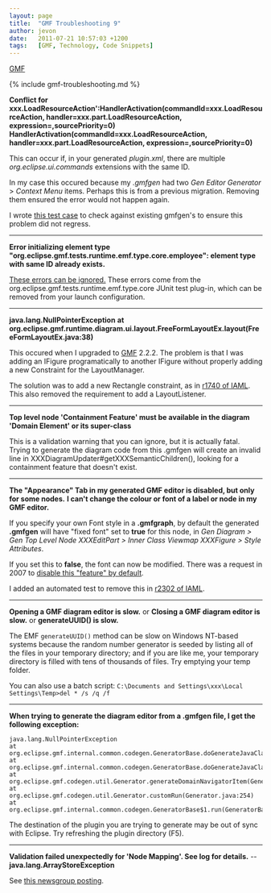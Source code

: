 ```yaml
---
layout: page
title:  "GMF Troubleshooting 9"
author: jevon
date:   2011-07-21 10:57:03 +1200
tags:   [GMF, Technology, Code Snippets]
---
```


[GMF](GMF.md)

{% include gmf-troubleshooting.md %}

**Conflict for xxx.LoadResourceAction':HandlerActivation(commandId=xxx.LoadResourceAction, handler=xxx.part.LoadResourceAction, expression=,sourcePriority=0) HandlerActivation(commandId=xxx.LoadResourceAction, handler=xxx.part.LoadResourceAction, expression=,sourcePriority=0)**

This can occur if, in your generated _plugin.xml_, there are multiple _org.eclipse.ui.commands_ extensions with the same ID.

In my case this occured because my _.gmfgen_ had two _Gen Editor Generator_ > _Context Menu_ items. Perhaps this is from a previous migration. Removing them ensured the error would not happen again.

I wrote <a href="http://code.google.com/p/iaml/source/browse/trunk/org.openiaml.model.tests/src/org/openiaml/model/tests/release/GmfGenTestCase.java?spec=svn1123&r=1123#459">this test case</a> to check against existing gmfgen's to ensure this problem did not regress.

---
**Error initializing element type "org.eclipse.gmf.tests.runtime.emf.type.core.employee": element type with same ID already exists.**

<a href="http://dev.eclipse.org/mhonarc/newsLists/news.eclipse.modeling.gmf/msg01870.html">These errors can be ignored.</a> These errors come from the org.eclipse.gmf.tests.runtime.emf.type.core JUnit test plug-in, which can be removed from your launch configuration.

---
**java.lang.NullPointerException**
**at org.eclipse.gmf.runtime.diagram.ui.layout.FreeFormLayoutEx.layout(FreeFormLayoutEx.java:38)**

This occured when I upgraded to [GMF](GMF.md) 2.2.2. The problem is that I was adding an IFigure programatically to another IFigure without properly adding a new Constraint for the LayoutManager.

The solution was to add a new Rectangle constraint, as in <a href="http://code.google.com/p/iaml/source/detail?r=1740">r1740 of IAML</a>. This also removed the requirement to add a LayoutListener.

---
**Top level node 'Containment Feature' must be available in the diagram 'Domain Element' or its super-class**

This is a validation warning that you can ignore, but it is actually fatal. Trying to generate the diagram code from this .gmfgen will create an invalid line in XXXDiagramUpdater#getXXXSemanticChildren(), looking for a containment feature that doesn't exist.

---
**The "Appearance" Tab in my generated GMF editor is disabled, but only for some nodes.**
**I can't change the colour or font of a label or node in my GMF editor.**

If you specify your own Font style in a **.gmfgraph**, by default the generated **.gmfgen** will have "fixed font" set to **true** for this node, in _Gen Diagram > Gen Top Level Node XXXEditPart > Inner Class Viewmap XXXFigure > Style Attributes_.

If you set this to **false**, the font can now be modified. There was a request in 2007 to <a href="http://dev.eclipse.org/newslists/news.eclipse.modeling.gmf/msg09110.html">disable this "feature" by default</a>.

I added an automated test to remove this in <a href="http://code.google.com/p/iaml/source/detail?r=2302">r2302 of IAML</a>.

---
**Opening a GMF diagram editor is slow.** or
**Closing a GMF diagram editor is slow.** or
**generateUUID() is slow.**

The EMF `generateUUID()` method can be slow on Windows NT-based systems because the random number generator is seeded by listing all of the files in your temporary directory; and if you are like me, your temporary directory is filled with tens of thousands of files. Try emptying your temp folder.

You can also use a batch script: `C:\Documents and Settings\xxx\Local Settings\Temp>del * /s /q /f`

---
**When trying to generate the diagram editor from a .gmfgen file, I get the following exception:**
```
java.lang.NullPointerException
at org.eclipse.gmf.internal.common.codegen.GeneratorBase.doGenerateJavaClass(GeneratorBase.java:367)
at org.eclipse.gmf.internal.common.codegen.GeneratorBase.doGenerateJavaClass(GeneratorBase.java:321)
at org.eclipse.gmf.codegen.util.Generator.generateDomainNavigatorItem(Generator.java:726)
at org.eclipse.gmf.codegen.util.Generator.customRun(Generator.java:254)
at org.eclipse.gmf.internal.common.codegen.GeneratorBase$1.run(GeneratorBase.java:473)
```

The destination of the plugin you are trying to generate may be out of sync with Eclipse. Try refreshing the plugin directory (F5).

---
**Validation failed unexpectedly for 'Node Mapping'. See log for details.** -- **java.lang.ArrayStoreException**

See <a href="http://www.eclipse.org/forums/index.php?t=msg&th=208456">this newsgroup posting</a>.
